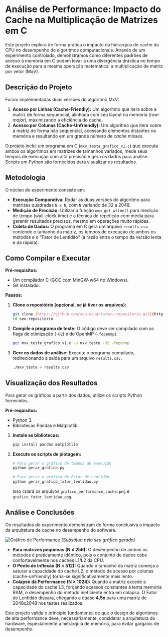 # Análise de Performance: Impacto do Cache na Multiplicação de Matrizes em C

Este projeto explora de forma prática o impacto da hierarquia de cache da CPU no desempenho de algoritmos computacionais. Através de um experimento controlado, demonstramos como diferentes padrões de acesso à memória em C podem levar a uma divergência drástica no tempo de execução para a mesma operação matemática: a multiplicação de matriz por vetor (MxV).

## Descrição do Projeto

Foram implementadas duas versões do algoritmo MxV:
1.  **Acesso por Linhas (Cache-Friendly):** Um algoritmo que itera sobre a matriz de forma sequencial, alinhada com seu layout na memória (*row-major*), maximizando a eficiência do cache.
2.  **Acesso por Colunas (Cache-Unfriendly):** Um algoritmo que itera sobre a matriz de forma não sequencial, acessando elementos distantes na memória e resultando em um grande número de *cache misses*.

O projeto inclui um programa em C (`mxv_teste_grafico_v1.c`) que executa ambos os algoritmos em matrizes de tamanhos variados, mede seus tempos de execução com alta precisão e gera os dados para análise. Scripts em Python são fornecidos para visualizar os resultados.

## Metodologia

O núcleo do experimento consiste em:
- **Execução Comparativa:** Rodar as duas versões do algoritmo para matrizes quadradas `N x N`, com `N` variando de 32 a 2048.
- **Medição de Precisão:** Utilizar a função `omp_get_wtime()` para medição de tempo (wall-clock time) e a técnica de repetição com média para garantir resultados precisos, mesmo em operações muito rápidas.
- **Coleta de Dados:** O programa em C gera um arquivo `results.csv` contendo o tamanho da matriz, os tempos de execução de ambos os métodos e o "Fator de Lentidão" (a razão entre o tempo da versão lenta e da rápida).

## Como Compilar e Executar

**Pré-requisitos:**
* Um compilador C (GCC com MinGW-w64 no Windows).
* Git instalado.

**Passos:**

1.  **Clone o repositório (opcional, se já tiver os arquivos):**
    ```bash
    git clone [https://github.com/seu-usuario/seu-repositorio.git](https://github.com/seu-usuario/seu-repositorio.git)
    cd seu-repositorio
    ```

2.  **Compile o programa de teste:**
    O código deve ser compilado com as flags de otimização (`-O2`) e do OpenMP (`-fopenmp`).
    ```bash
    gcc mxv_teste_grafico_v1.c -o mxv_teste -O2 -fopenmp
    ```

3.  **Gere os dados de análise:**
    Execute o programa compilado, redirecionando a saída para um arquivo `results.csv`.
    ```bash
    ./mxv_teste > results.csv
    ```

## Visualização dos Resultados

Para gerar os gráficos a partir dos dados, utilize os scripts Python fornecidos.

**Pré-requisitos:**
* Python 3.
* Bibliotecas Pandas e Matplotlib.

1.  **Instale as bibliotecas:**
    ```bash
    pip install pandas matplotlib
    ```

2.  **Execute os scripts de plotagem:**
    ```bash
    # Para gerar o gráfico de tempos de execução
    python gerar_grafico.py

    # Para gerar o gráfico do Fator de Lentidão
    python gerar_grafico_fator_lentidao.py
    ```
    Isso criará os arquivos `grafico_performance_cache.png` e `grafico_fator_lentidao.png`.

## Análise e Conclusões

Os resultados do experimento demonstram de forma conclusiva o impacto da arquitetura de cache no desempenho do software.

![Gráfico de Performance](caminho/para/o/grafico_performance_cache.png)
*(Substitua pelo seu gráfico gerado)*

-   **Para matrizes pequenas (N ≤ 256):** O desempenho de ambos os métodos é praticamente idêntico, pois o conjunto de dados cabe confortavelmente nos caches L1/L2 da CPU.
-   **O Ponto de Inflexão (N ≈ 512):** Quando o tamanho da matriz começa a saturar a capacidade do cache L2, o método de acesso por colunas (cache-unfriendly) torna-se significativamente mais lento.
-   **Colapso da Performance (N ≥ 1024):** Quando a matriz excede a capacidade do cache L3, forçando acessos constantes à lenta memória RAM, o desempenho do método ineficiente entra em colapso. O Fator de Lentidão dispara, chegando a quase **4,5x** para uma matriz de 2048x2048 nos testes realizados.

Este projeto valida o princípio fundamental de que o design de algoritmos de alta performance deve, necessariamente, considerar a arquitetura do hardware, especialmente a hierarquia de memória, para evitar gargalos de desempenho.